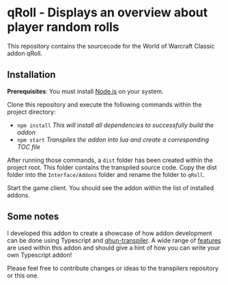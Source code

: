 # qRoll - Displays an overview about player random rolls

This repository contains the sourcecode for the World of Warcraft Classic addon qRoll.

## Installation

**Prerequisites**: You must install [Node.js](https://nodejs.org) on your system.

Clone this repository and execute the following commands within the project directory:

- `npm install` *This will install all dependencies to successfully build the addon*
- `npm start` *Transpiles the addon into lua and create a corresponding TOC file*

After running those commands, a `dist` folder has been created within the project root. This folder
contains the transpiled source code. Copy the dist folder into the `Interface/Addons` folder and rename the
folder to `qRoll`.

Start the game client. You should see the addon within the list of installed addons.

## Some notes

I developed this addon to create a showcase of how addon development can be done using Typescript
and [qhun-transpiler](https://github.com/wartoshika/qhun-transpiler). A wide range of [features](https://github.com/wartoshika/qhun-transpiler/blob/master/doc/lua.md) are used within this addon
and should give a hint of how you can write your own Typescript addon!

Please feel free to contribute changes or ideas to the transpilers repository or this one. 